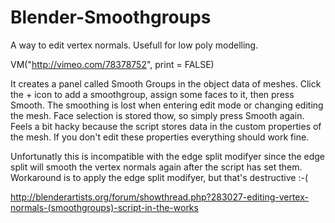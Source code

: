 Blender-Smoothgroups
====================

A way to edit vertex normals. Usefull for low poly modelling.

VM("http://vimeo.com/78378752", print = FALSE)

It creates a panel called Smooth Groups in the object data of meshes. Click the + icon to add a smoothgroup, assign some faces to it, then press Smooth.
The smoothing is lost when entering edit mode or changing editing the mesh. Face selection is stored thow, so simply press Smooth again.
Feels a bit hacky because the script stores data in the custom properties of the mesh. If you don't edit these properties everything should work fine.

Unfortunatly this is incompatible with the edge split modifyer since the edge split will smooth the vertex normals again after the script has set them.
Workaround is to apply the edge split modifyer, but that's destructive :-(

http://blenderartists.org/forum/showthread.php?283027-editing-vertex-normals-(smoothgroups)-script-in-the-works
